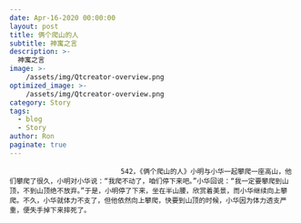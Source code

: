 ```yaml
---
date: Apr-16-2020 00:00:00
layout: post
title: 俩个爬山的人
subtitle: 神寓之言
description: >-
  神寓之言
image: >-
    /assets/img/Qtcreator-overview.png
optimized_image: >-
    /assets/img/Qtcreator-overview.png
category: Story
tags:
  - blog
  - Story
author: Ron
paginate: true
---
```


							　　542，《俩个爬山的人》小明与小华一起攀爬一座高山，他们攀爬了很久，小明对小华说：“我爬不动了，咱们停下来吧。”小华回说：“我一定要攀爬到山顶，不到山顶绝不放弃。”于是，小明停了下来，坐在半山腰，欣赏着美景，而小华继续向上攀爬。不久，小华就体力不支了，但他依然向上攀爬，快要到山顶的时候，小华因为体力透支严重，便失手掉下来摔死了。
							
							
						